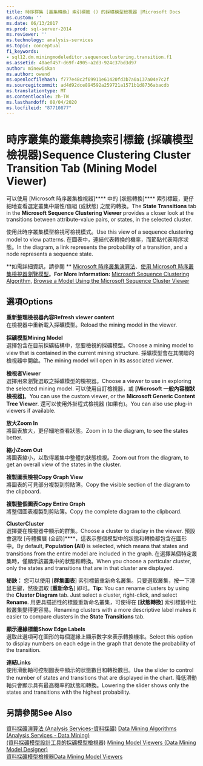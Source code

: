 ```yaml
---
title: 時序群集 [叢集轉換] 索引標籤 () 的採礦模型檢視器 |Microsoft Docs
ms.custom: ''
ms.date: 06/13/2017
ms.prod: sql-server-2014
ms.reviewer: ''
ms.technology: analysis-services
ms.topic: conceptual
f1_keywords:
- sql12.dm.miningmodeleditor.sequenceclustering.transition.f1
ms.assetid: 40aef457-d69f-4905-a2d3-924c37bd3d97
author: minewiskan
ms.author: owend
ms.openlocfilehash: f777e48c2f69911e61420fd3b7a0a137a04e7c2f
ms.sourcegitcommit: ad4d92dce894592a259721a1571b1d8736abacdb
ms.translationtype: MT
ms.contentlocale: zh-TW
ms.lasthandoff: 08/04/2020
ms.locfileid: "87710877"
---
```

# <a name="sequence-clustering-cluster-transition-tab-mining-model-viewer"></a><span data-ttu-id="a7f49-102">時序叢集的叢集轉換索引標籤 (採礦模型檢視器)</span><span class="sxs-lookup"><span data-stu-id="a7f49-102">Sequence Clustering Cluster Transition Tab (Mining Model Viewer)</span></span>
  <span data-ttu-id="a7f49-103">可以使用 [Microsoft 時序叢集檢視器]\*\*\*\* 中的 [狀態轉換]\*\*\*\* 索引標籤，更仔細地查看選定叢集中屬性/值組 (或狀態) 之間的轉換。</span><span class="sxs-lookup"><span data-stu-id="a7f49-103">The **State Transitions** tab in the **Microsoft Sequence Clustering Viewer** provides a closer look at the transitions between attribute-value pairs, or states, in the selected cluster.</span></span>  
  
 <span data-ttu-id="a7f49-104">使用此時序叢集模型檢視可檢視模式。</span><span class="sxs-lookup"><span data-stu-id="a7f49-104">Use this view of a sequence clustering model to view patterns.</span></span> <span data-ttu-id="a7f49-105">在圖表中，連結代表轉換的機率，而節點代表時序狀態。</span><span class="sxs-lookup"><span data-stu-id="a7f49-105">In the diagram, a link represents the probability of a transition, and a node represents a sequence state.</span></span>  
  
 <span data-ttu-id="a7f49-106">\*\*如需詳細資訊，請參閱 \*\* [Microsoft 時序叢集演算法](data-mining/microsoft-sequence-clustering-algorithm.md)、[使用 Microsoft 時序叢集檢視器瀏覽模型](data-mining/browse-a-model-using-the-microsoft-sequence-cluster-viewer.md)。</span><span class="sxs-lookup"><span data-stu-id="a7f49-106">**For More Information:** [Microsoft Sequence Clustering Algorithm](data-mining/microsoft-sequence-clustering-algorithm.md), [Browse a Model Using the Microsoft Sequence Cluster Viewer](data-mining/browse-a-model-using-the-microsoft-sequence-cluster-viewer.md)</span></span>  
  
## <a name="options"></a><span data-ttu-id="a7f49-107">選項</span><span class="sxs-lookup"><span data-stu-id="a7f49-107">Options</span></span>  
 <span data-ttu-id="a7f49-108">**重新整理檢視器內容**</span><span class="sxs-lookup"><span data-stu-id="a7f49-108">**Refresh viewer content**</span></span>  
 <span data-ttu-id="a7f49-109">在檢視器中重新載入採礦模型。</span><span class="sxs-lookup"><span data-stu-id="a7f49-109">Reload the mining model in the viewer.</span></span>  
  
 <span data-ttu-id="a7f49-110">**採礦模型**</span><span class="sxs-lookup"><span data-stu-id="a7f49-110">**Mining Model**</span></span>  
 <span data-ttu-id="a7f49-111">選擇包含在目前採礦結構中，您要檢視的採礦模型。</span><span class="sxs-lookup"><span data-stu-id="a7f49-111">Choose a mining model to view that is contained in the current mining structure.</span></span> <span data-ttu-id="a7f49-112">採礦模型會在其關聯的檢視器中開啟。</span><span class="sxs-lookup"><span data-stu-id="a7f49-112">The mining model will open in its associated viewer.</span></span>  
  
 <span data-ttu-id="a7f49-113">**檢視者**</span><span class="sxs-lookup"><span data-stu-id="a7f49-113">**Viewer**</span></span>  
 <span data-ttu-id="a7f49-114">選擇用來瀏覽選取之採礦模型的檢視器。</span><span class="sxs-lookup"><span data-stu-id="a7f49-114">Choose a viewer to use in exploring the selected mining model.</span></span> <span data-ttu-id="a7f49-115">可以使用自訂檢視器，或 **[Microsoft 一般內容樹狀檢視器]**。</span><span class="sxs-lookup"><span data-stu-id="a7f49-115">You can use the custom viewer, or the **Microsoft Generic Content Tree Viewer**.</span></span> <span data-ttu-id="a7f49-116">還可以使用外掛程式檢視器 (如果有)。</span><span class="sxs-lookup"><span data-stu-id="a7f49-116">You can also use plug-in viewers if available.</span></span>  
  
 <span data-ttu-id="a7f49-117">**放大**</span><span class="sxs-lookup"><span data-stu-id="a7f49-117">**Zoom In**</span></span>  
 <span data-ttu-id="a7f49-118">將圖表放大，更仔細地查看狀態。</span><span class="sxs-lookup"><span data-stu-id="a7f49-118">Zoom in to the diagram, to see the states better.</span></span>  
  
 <span data-ttu-id="a7f49-119">**縮小**</span><span class="sxs-lookup"><span data-stu-id="a7f49-119">**Zoom Out**</span></span>  
 <span data-ttu-id="a7f49-120">將圖表縮小，以取得叢集中整體的狀態檢視。</span><span class="sxs-lookup"><span data-stu-id="a7f49-120">Zoom out from the diagram, to get an overall view of the states in the cluster.</span></span>  
  
 <span data-ttu-id="a7f49-121">**複製圖表檢視**</span><span class="sxs-lookup"><span data-stu-id="a7f49-121">**Copy Graph View**</span></span>  
 <span data-ttu-id="a7f49-122">將圖表的可見部分複製到剪貼簿。</span><span class="sxs-lookup"><span data-stu-id="a7f49-122">Copy the visible section of the diagram to the clipboard.</span></span>  
  
 <span data-ttu-id="a7f49-123">**複製整個圖表**</span><span class="sxs-lookup"><span data-stu-id="a7f49-123">**Copy Entire Graph**</span></span>  
 <span data-ttu-id="a7f49-124">將整個圖表複製到剪貼簿。</span><span class="sxs-lookup"><span data-stu-id="a7f49-124">Copy the complete diagram to the clipboard.</span></span>  
  
 <span data-ttu-id="a7f49-125">**Cluster**</span><span class="sxs-lookup"><span data-stu-id="a7f49-125">**Cluster**</span></span>  
 <span data-ttu-id="a7f49-126">選擇要在檢視器中顯示的群集。</span><span class="sxs-lookup"><span data-stu-id="a7f49-126">Choose a cluster to display in the viewer.</span></span> <span data-ttu-id="a7f49-127">預設會選取 [母體擴展 (全部)]\*\*\*\*，這表示整個模型中的狀態和轉換都包含在圖形中。</span><span class="sxs-lookup"><span data-stu-id="a7f49-127">By default, **Population (All)** is selected, which means that states and transitions from the entire model are included in the graph.</span></span> <span data-ttu-id="a7f49-128">在選擇某個特定叢集時，僅顯示該叢集中的狀態和轉換。</span><span class="sxs-lookup"><span data-stu-id="a7f49-128">When you choose a particular cluster, only the states and transitions that are in that cluster are displayed.</span></span>  
  
 <span data-ttu-id="a7f49-129">**秘訣：** 您可以使用 [**群集圖表**] 索引標籤重新命名叢集。只要選取叢集，按一下滑鼠右鍵，然後選取 [**重新命名**] 即可。</span><span class="sxs-lookup"><span data-stu-id="a7f49-129">**Tip:** You can rename clusters by using the **Cluster Diagram** tab. Just select a cluster, right-click, and select **Rename**.</span></span> <span data-ttu-id="a7f49-130">用更具描述性的標籤重新命名叢集，可使得在 **[狀態轉換]** 索引標籤中比較叢集變得更容易。</span><span class="sxs-lookup"><span data-stu-id="a7f49-130">Renaming clusters with a more descriptive label makes it easier to compare clusters in the **State Transitions** tab.</span></span>  
  
 <span data-ttu-id="a7f49-131">**顯示邊緣標籤**</span><span class="sxs-lookup"><span data-stu-id="a7f49-131">**Show Edge Labels**</span></span>  
 <span data-ttu-id="a7f49-132">選取此選項可在圖形的每個邊緣上顯示數字來表示轉換機率。</span><span class="sxs-lookup"><span data-stu-id="a7f49-132">Select this option to display numbers on each edge in the graph that denote the probability of the transition.</span></span>  
  
 <span data-ttu-id="a7f49-133">**連結**</span><span class="sxs-lookup"><span data-stu-id="a7f49-133">**Links**</span></span>  
 <span data-ttu-id="a7f49-134">使用滑動軸可控制圖表中顯示的狀態數目和轉換數目。</span><span class="sxs-lookup"><span data-stu-id="a7f49-134">Use the slider to control the number of states and transitions that are displayed in the chart.</span></span> <span data-ttu-id="a7f49-135">降低滑動軸只會顯示具有最高機率的狀態和轉換。</span><span class="sxs-lookup"><span data-stu-id="a7f49-135">Lowering the slider shows only the states and transitions with the highest probability.</span></span>  
  
## <a name="see-also"></a><span data-ttu-id="a7f49-136">另請參閱</span><span class="sxs-lookup"><span data-stu-id="a7f49-136">See Also</span></span>  
 <span data-ttu-id="a7f49-137">[資料採礦演算法 &#40;Analysis Services-資料採礦&#41;](data-mining/data-mining-algorithms-analysis-services-data-mining.md) </span><span class="sxs-lookup"><span data-stu-id="a7f49-137">[Data Mining Algorithms &#40;Analysis Services - Data Mining&#41;](data-mining/data-mining-algorithms-analysis-services-data-mining.md) </span></span>  
 <span data-ttu-id="a7f49-138">[&#40;資料採礦模型設計工具的採礦模型檢視器&#41;](mining-model-viewers-data-mining-model-designer.md) </span><span class="sxs-lookup"><span data-stu-id="a7f49-138">[Mining Model Viewers &#40;Data Mining Model Designer&#41;](mining-model-viewers-data-mining-model-designer.md) </span></span>  
 [<span data-ttu-id="a7f49-139">資料採礦模型檢視器</span><span class="sxs-lookup"><span data-stu-id="a7f49-139">Data Mining Model Viewers</span></span>](data-mining/data-mining-model-viewers.md)  
  
  
